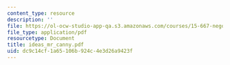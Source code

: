 ```yaml
---
content_type: resource
description: ''
file: https://ol-ocw-studio-app-qa.s3.amazonaws.com/courses/15-667-negotiation-and-conflict-management-spring-2001/dc9c14cf1a65106b924c4e3d26a9423f_ideas_mr_canny.pdf
file_type: application/pdf
resourcetype: Document
title: ideas_mr_canny.pdf
uid: dc9c14cf-1a65-106b-924c-4e3d26a9423f
---
```

